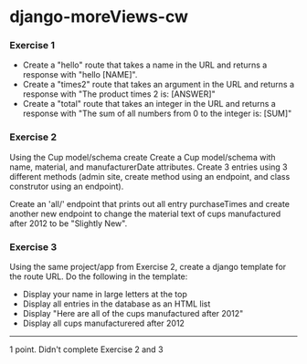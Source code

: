 # django-moreViews-cw

### Exercise 1
- Create a "hello" route that takes a name in the URL and returns a response with "hello [NAME]".
- Create a "times2" route that takes an argument in the URL and returns a response with "The product times 2 is: [ANSWER]"
- Create a "total" route that takes an integer in the URL and returns a response with "The sum of all numbers from 0 to the integer is: [SUM]"

### Exercise 2
Using the Cup model/schema create
Create a Cup model/schema with name, material, and manufacturerDate attributes. Create 3 entries using 3 different methods (admin site, create method using an endpoint, and class construtor using an endpoint).

Create an 'all/' endpoint that prints out all entry purchaseTimes and create another new endpoint to change the material text of cups manufactured after 2012 to be "Slightly New".

### Exercise 3
Using the same project/app from Exercise 2, create a django template for the route URL. Do the following in the template:
- Display your name in large letters at the top
- Display all entries in the database as an HTML list
- Display "Here are all of the cups manufactured after 2012"
- Display all cups manufacturered after 2012
<hr>
1 point. Didn't complete Exercise 2 and 3
